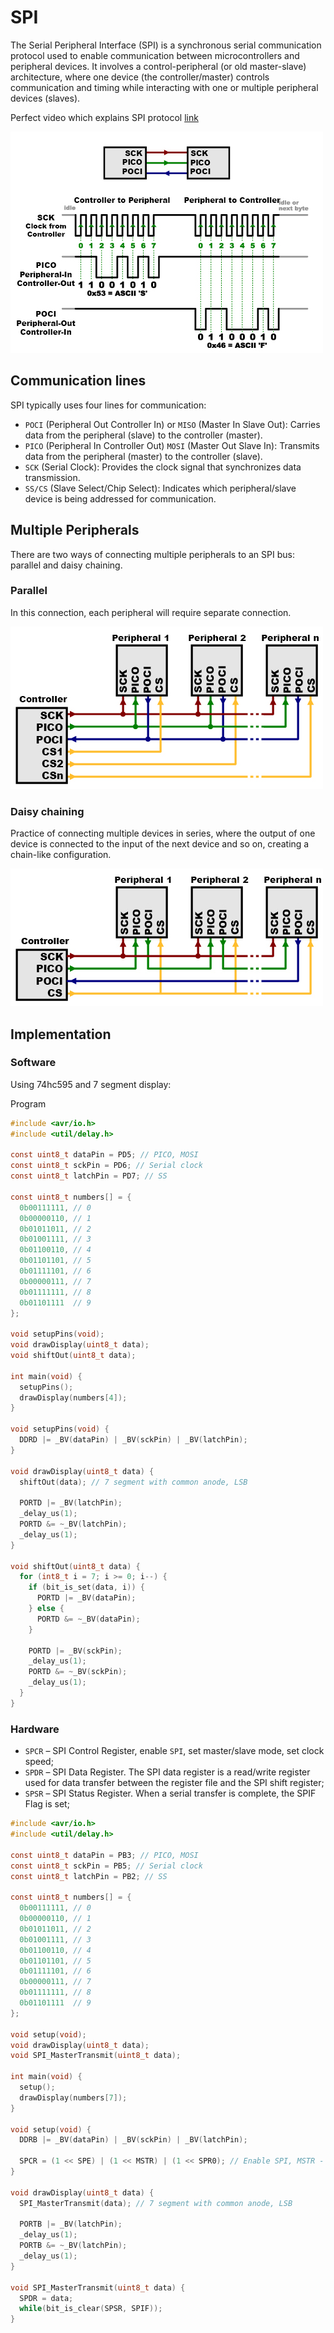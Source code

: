 # SPI
The Serial Peripheral Interface (SPI) is a synchronous serial communication protocol used to enable communication between microcontrollers and peripheral devices. It involves a control-peripheral (or old master-slave) architecture, where one device (the controller/master) controls communication and timing while interacting with one or multiple peripheral devices (slaves).

Perfect video which explains SPI protocol [link](https://www.youtube.com/watch?v=0nVNwozXsIc)

![SPI](./assets/spi.png)

## Communication lines
SPI typically uses four lines for communication:

- `POCI` (Peripheral Out Controller In) or `MISO` (Master In Slave Out): Carries data from the peripheral (slave) to the controller (master).
- `PICO` (Peripheral In Controller Out) `MOSI` (Master Out Slave In): Transmits data from the peripheral (master) to the controller (slave).
- `SCK` (Serial Clock): Provides the clock signal that synchronizes data transmission.
- `SS/CS` (Slave Select/Chip Select): Indicates which peripheral/slave device is being addressed for communication.

## Multiple Peripherals
There are two ways of connecting multiple peripherals to an SPI bus: parallel and daisy chaining.

### Parallel 
In this connection, each peripheral will require separate connection.

![parallel](./assets/spi-mupltiple.png)

### Daisy chaining
Practice of connecting multiple devices in series, where the output of one device is connected to the input of the next device and so on, creating a chain-like configuration.

![daisy-chain](./assets/spi-daisy-chain.jpg)

## Implementation

### Software
Using 74hc595 and 7 segment display:

Program
```c
#include <avr/io.h>
#include <util/delay.h>

const uint8_t dataPin = PD5; // PICO, MOSI
const uint8_t sckPin = PD6; // Serial clock
const uint8_t latchPin = PD7; // SS

const uint8_t numbers[] = {
  0b00111111, // 0
  0b00000110, // 1
  0b01011011, // 2
  0b01001111, // 3
  0b01100110, // 4
  0b01101101, // 5
  0b01111101, // 6
  0b00000111, // 7
  0b01111111, // 8
  0b01101111  // 9
};

void setupPins(void);
void drawDisplay(uint8_t data);
void shiftOut(uint8_t data);

int main(void) {
  setupPins();
  drawDisplay(numbers[4]);
}

void setupPins(void) {
  DDRD |= _BV(dataPin) | _BV(sckPin) | _BV(latchPin);
}

void drawDisplay(uint8_t data) {
  shiftOut(data); // 7 segment with common anode, LSB

  PORTD |= _BV(latchPin);
  _delay_us(1);
  PORTD &= ~_BV(latchPin);
  _delay_us(1);
}

void shiftOut(uint8_t data) {
  for (int8_t i = 7; i >= 0; i--) {
    if (bit_is_set(data, i)) {
      PORTD |= _BV(dataPin);
    } else {
      PORTD &= ~_BV(dataPin);
    }

    PORTD |= _BV(sckPin);
    _delay_us(1);
    PORTD &= ~_BV(sckPin);
    _delay_us(1);
  }
}
```

### Hardware

- `SPCR` – SPI Control Register, enable `SPI`, set master/slave mode, set clock speed;
- `SPDR` – SPI Data Register. The SPI data register is a read/write register used for data transfer between the register file and the SPI shift register;
- `SPSR` – SPI Status Register. When a serial transfer is complete, the SPIF Flag is set;


```c
#include <avr/io.h>
#include <util/delay.h>

const uint8_t dataPin = PB3; // PICO, MOSI
const uint8_t sckPin = PB5; // Serial clock
const uint8_t latchPin = PB2; // SS

const uint8_t numbers[] = {
  0b00111111, // 0
  0b00000110, // 1
  0b01011011, // 2
  0b01001111, // 3
  0b01100110, // 4
  0b01101101, // 5
  0b01111101, // 6
  0b00000111, // 7
  0b01111111, // 8
  0b01101111  // 9
};

void setup(void);
void drawDisplay(uint8_t data);
void SPI_MasterTransmit(uint8_t data);

int main(void) {
  setup();
  drawDisplay(numbers[7]);
}

void setup(void) {
  DDRB |= _BV(dataPin) | _BV(sckPin) | _BV(latchPin);

  SPCR = (1 << SPE) | (1 << MSTR) | (1 << SPR0); // Enable SPI, MSTR - MOSI, fck/16
}

void drawDisplay(uint8_t data) {
  SPI_MasterTransmit(data); // 7 segment with common anode, LSB

  PORTB |= _BV(latchPin);
  _delay_us(1);
  PORTB &= ~_BV(latchPin);
  _delay_us(1);
}

void SPI_MasterTransmit(uint8_t data) {
  SPDR = data;
  while(bit_is_clear(SPSR, SPIF));
}
```